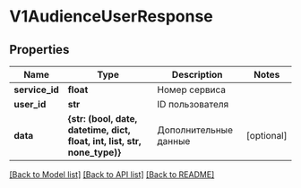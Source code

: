 # V1AudienceUserResponse

## Properties
Name | Type | Description | Notes
------------ | ------------- | ------------- | -------------
**service_id** | **float** | Номер сервиса | 
**user_id** | **str** | ID пользователя | 
**data** | **{str: (bool, date, datetime, dict, float, int, list, str, none_type)}** | Дополнительные данные | [optional] 

[[Back to Model list]](../README.md#documentation-for-models) [[Back to API list]](../README.md#documentation-for-api-endpoints) [[Back to README]](../README.md)


